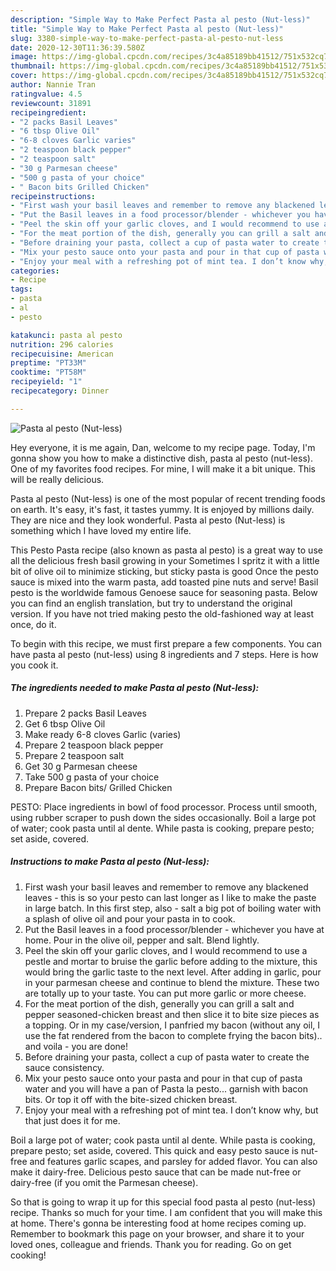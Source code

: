 ```yaml
---
description: "Simple Way to Make Perfect Pasta al pesto (Nut-less)"
title: "Simple Way to Make Perfect Pasta al pesto (Nut-less)"
slug: 3380-simple-way-to-make-perfect-pasta-al-pesto-nut-less
date: 2020-12-30T11:36:39.580Z
image: https://img-global.cpcdn.com/recipes/3c4a85189bb41512/751x532cq70/pasta-al-pesto-nut-less-recipe-main-photo.jpg
thumbnail: https://img-global.cpcdn.com/recipes/3c4a85189bb41512/751x532cq70/pasta-al-pesto-nut-less-recipe-main-photo.jpg
cover: https://img-global.cpcdn.com/recipes/3c4a85189bb41512/751x532cq70/pasta-al-pesto-nut-less-recipe-main-photo.jpg
author: Nannie Tran
ratingvalue: 4.5
reviewcount: 31891
recipeingredient:
- "2 packs Basil Leaves"
- "6 tbsp Olive Oil"
- "6-8 cloves Garlic varies"
- "2 teaspoon black pepper"
- "2 teaspoon salt"
- "30 g Parmesan cheese"
- "500 g pasta of your choice"
- " Bacon bits Grilled Chicken"
recipeinstructions:
- "First wash your basil leaves and remember to remove any blackened leaves - this is so your pesto can last longer as I like to make the paste in large batch. In this first step, also - salt a big pot of boiling water with a splash of olive oil and pour your pasta in to cook."
- "Put the Basil leaves in a food processor/blender - whichever you have at home. Pour in the olive oil, pepper and salt. Blend lightly."
- "Peel the skin off your garlic cloves, and I would recommend to use a pestle and mortar to bruise the garlic before adding to the mixture, this would bring the garlic taste to the next level. After adding in garlic, pour in your parmesan cheese and continue to blend the mixture. These two are totally up to your taste. You can put more garlic or more cheese."
- "For the meat portion of the dish, generally you can grill a salt and pepper seasoned-chicken breast and then slice it to bite size pieces as a topping. Or in my case/version, I panfried my bacon (without any oil, I use the fat rendered from the bacon to complete frying the bacon bits).. and voila - you are done!"
- "Before draining your pasta, collect a cup of pasta water to create the sauce consistency."
- "Mix your pesto sauce onto your pasta and pour in that cup of pasta water and you will have a pan of Pasta la pesto... garnish with bacon bits. Or top it off with the bite-sized chicken breast."
- "Enjoy your meal with a refreshing pot of mint tea. I don’t know why, but that just does it for me."
categories:
- Recipe
tags:
- pasta
- al
- pesto

katakunci: pasta al pesto 
nutrition: 296 calories
recipecuisine: American
preptime: "PT33M"
cooktime: "PT58M"
recipeyield: "1"
recipecategory: Dinner

---
```



![Pasta al pesto (Nut-less)](https://img-global.cpcdn.com/recipes/3c4a85189bb41512/751x532cq70/pasta-al-pesto-nut-less-recipe-main-photo.jpg)

Hey everyone, it is me again, Dan, welcome to my recipe page. Today, I'm gonna show you how to make a distinctive dish, pasta al pesto (nut-less). One of my favorites food recipes. For mine, I will make it a bit unique. This will be really delicious.

Pasta al pesto (Nut-less) is one of the most popular of recent trending foods on earth. It's easy, it's fast, it tastes yummy. It is enjoyed by millions daily. They are nice and they look wonderful. Pasta al pesto (Nut-less) is something which I have loved my entire life.

This Pesto Pasta recipe (also known as pasta al pesto) is a great way to use all the delicious fresh basil growing in your Sometimes I spritz it with a little bit of olive oil to minimize sticking, but sticky pasta is good Once the pesto sauce is mixed into the warm pasta, add toasted pine nuts and serve! Basil pesto is the worldwide famous Genoese sauce for seasoning pasta. Below you can find an english translation, but try to understand the original version. If you have not tried making pesto the old-fashioned way at least once, do it.


To begin with this recipe, we must first prepare a few components. You can have pasta al pesto (nut-less) using 8 ingredients and 7 steps. Here is how you cook it.

<!--inarticleads1-->

##### The ingredients needed to make Pasta al pesto (Nut-less):

1. Prepare 2 packs Basil Leaves
1. Get 6 tbsp Olive Oil
1. Make ready 6-8 cloves Garlic (varies)
1. Prepare 2 teaspoon black pepper
1. Prepare 2 teaspoon salt
1. Get 30 g Parmesan cheese
1. Take 500 g pasta of your choice
1. Prepare  Bacon bits/ Grilled Chicken


PESTO: Place ingredients in bowl of food processor. Process until smooth, using rubber scraper to push down the sides occasionally. Boil a large pot of water; cook pasta until al dente. While pasta is cooking, prepare pesto; set aside, covered. 

<!--inarticleads2-->

##### Instructions to make Pasta al pesto (Nut-less):

1. First wash your basil leaves and remember to remove any blackened leaves - this is so your pesto can last longer as I like to make the paste in large batch. In this first step, also - salt a big pot of boiling water with a splash of olive oil and pour your pasta in to cook.
1. Put the Basil leaves in a food processor/blender - whichever you have at home. Pour in the olive oil, pepper and salt. Blend lightly.
1. Peel the skin off your garlic cloves, and I would recommend to use a pestle and mortar to bruise the garlic before adding to the mixture, this would bring the garlic taste to the next level. After adding in garlic, pour in your parmesan cheese and continue to blend the mixture. These two are totally up to your taste. You can put more garlic or more cheese.
1. For the meat portion of the dish, generally you can grill a salt and pepper seasoned-chicken breast and then slice it to bite size pieces as a topping. Or in my case/version, I panfried my bacon (without any oil, I use the fat rendered from the bacon to complete frying the bacon bits).. and voila - you are done!
1. Before draining your pasta, collect a cup of pasta water to create the sauce consistency.
1. Mix your pesto sauce onto your pasta and pour in that cup of pasta water and you will have a pan of Pasta la pesto... garnish with bacon bits. Or top it off with the bite-sized chicken breast.
1. Enjoy your meal with a refreshing pot of mint tea. I don’t know why, but that just does it for me.


Boil a large pot of water; cook pasta until al dente. While pasta is cooking, prepare pesto; set aside, covered. This quick and easy pesto sauce is nut-free and features garlic scapes, and parsley for added flavor. You can also make it dairy-free. Delicious pesto sauce that can be made nut-free or dairy-free (if you omit the Parmesan cheese). 

So that is going to wrap it up for this special food pasta al pesto (nut-less) recipe. Thanks so much for your time. I am confident that you will make this at home. There's gonna be interesting food at home recipes coming up. Remember to bookmark this page on your browser, and share it to your loved ones, colleague and friends. Thank you for reading. Go on get cooking!
